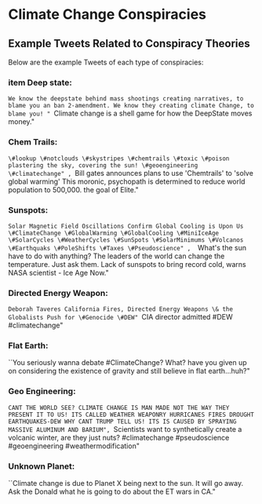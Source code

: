 # Climate Change Conspiracies


## Example Tweets Related to Conspiracy Theories

Below are the example Tweets of each type of conspiracies:

### item Deep state: 
``We know the deepstate behind mass shootings creating narratives, to blame you an ban 2-amendment. We know they creating climate Change, to blame you! "
``Climate change is a shell game for how the DeepState moves money."
### Chem Trails: 
``\#lookup \#notclouds \#skystripes \#chemtrails \#toxic \#poison plastering the sky, covering the sun! \#geoengineering \#climatechange" ,
``Bill gates announces plans to use 'Chemtrails' to 'solve global warming' This moronic, psychopath is  determined to reduce world population to 500,000. the goal of Elite."
### Sunspots: 
``Solar Magnetic Field Oscillations Confirm Global Cooling is Upon Us \#ClimateChange \#GlobalWarming \#GlobalCooling \#MiniIceAge \#SolarCycles \#WeatherCycles \#SunSpots \#SolarMinimums \#Volcanos \#Earthquaks \#PoleShifts \#Taxes \#Pseudoscience" , 
``What's the sun have to do with anything? The leaders of the world can change the temperature. Just ask them. Lack of sunspots to bring record cold, warns NASA scientist - Ice Age Now."
### Directed Energy Weapon: 
``Deborah Taveres California Fires, Directed Energy Weapons \& the Globalists Push for \#Genocide \#DEW"
``CIA director admitted \#DEW \#climatechange"
### Flat Earth: 
``You seriously wanna debate \#ClimateChange? What? have you given up on considering the existence of gravity and still believe in flat earth...huh?"
### Geo Engineering: 
``CANT THE WORLD SEE? CLIMATE CHANGE IS MAN MADE NOT THE WAY THEY PRESENT IT TO US! ITS CALLED WEATHER WEAPONRY HURRICANES FIRES DROUGHT EARTHQUAKES-DEW WHY CANT TRUMP TELL US! ITS IS CAUSED BY SPRAYING MASSIVE ALUMINUM AND BARIUM",
``Scientists want to synthetically create a volcanic winter, are they just nuts? \#climatechange \#pseudoscience \#geoengineering \#weathermodification"
 ### Unknown Planet:
``Climate change is due to Planet X being next to the sun. It will go away. Ask the Donald what he is going to do about the ET wars in CA."

